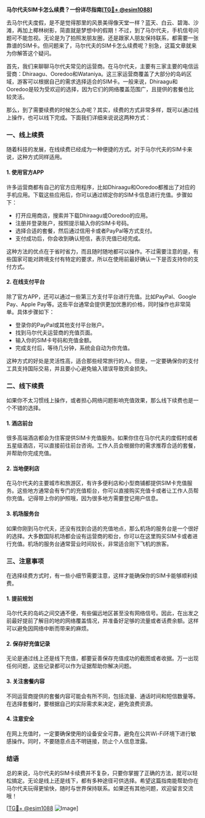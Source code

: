 **马尔代夫SIM卡怎么续费？一份详尽指南[[TG💪+ @esim1088](https://t.me/s/esim1088)]**

去马尔代夫度假，是不是觉得那里的风景美得像天堂一样？蓝天、白云、碧海、沙滩，再加上椰林树影，简直就是梦想中的假期！不过，到了马尔代夫，手机信号问题可不能忽视。无论是为了拍照发朋友圈，还是跟家人朋友保持联系，都需要一张靠谱的SIM卡。但问题来了，马尔代夫的SIM卡怎么续费呢？别急，这篇文章就来为你解答这个疑问。

首先，我们来聊聊马尔代夫常见的运营商。在马尔代夫，主要有三家主要的电信运营商：Dhiraagu、Ooredoo和Wataniya。这三家运营商覆盖了大部分的岛屿区域，游客可以根据自己的需求选择适合的SIM卡。一般来说，Dhiraagu和Ooredoo是较为受欢迎的选择，因为它们的网络覆盖范围广，且提供的套餐也比较灵活。

那么，到了需要续费的时候怎么办呢？其实，续费的方式非常多样，既可以通过线上操作，也可以线下完成。下面我们详细来说说这两种方式：

### **一、线上续费**

随着科技的发展，在线续费已经成为一种便捷的方式。对于马尔代夫的SIM卡来说，这种方式同样适用。

#### **1. 使用官方APP**

许多运营商都有自己的官方应用程序，比如Dhiraagu和Ooredoo都推出了对应的手机应用。下载这些应用后，你可以通过绑定你的SIM卡信息进行充值。步骤如下：

- 打开应用商店，搜索并下载Dhiraagu或Ooredoo的应用。
- 注册并登录账户，按照提示输入你的SIM卡号码。
- 选择合适的套餐，然后通过信用卡或者PayPal等方式支付。
- 支付成功后，你会收到确认短信，表示充值已经完成。

这种方法的优点在于省时省力，而且随时随地都可以操作。不过需要注意的是，有些国家可能对跨境支付有特定的要求，所以在使用前最好确认一下是否支持你的支付方式。

#### **2. 在线支付平台**

除了官方APP，还可以通过一些第三方支付平台进行充值。比如PayPal、Google Pay、Apple Pay等。这些平台通常会提供更加优惠的价格，同时操作也非常简单。具体步骤如下：

- 登录你的PayPal或其他支付平台账户。
- 找到马尔代夫运营商的充值页面。
- 输入你的SIM卡号码和充值金额。
- 完成支付后，等待几分钟，系统会自动为你充值。

这种方式的好处是灵活性高，适合那些经常旅行的人。但是，一定要确保你的支付工具支持国际交易，并且要小心避免输入错误导致资金损失。

### **二、线下续费**

如果你不太习惯线上操作，或者担心网络问题影响充值效果，那么线下续费也是一个不错的选择。

#### **1. 酒店前台**

很多高端酒店都会为住客提供SIM卡充值服务。如果你住在马尔代夫的度假村或者五星级酒店，可以直接前往前台咨询。工作人员会根据你的需求推荐合适的套餐，并帮助你完成充值。

#### **2. 当地便利店**

在马尔代夫的主要城市和旅游区，有许多便利店和小型商铺都提供SIM卡充值服务。这些地方通常会有专门的充值柜台，你可以直接购买充值卡或者让工作人员帮你充值。记得带上你的护照哦，因为很多地方需要登记用户信息。

#### **3. 机场服务台**

如果你刚到马尔代夫，还没有找到合适的充值地点，那么机场的服务台是一个很好的选择。大多数国际机场都会设有运营商的柜台，你可以在这里购买SIM卡或者进行充值。机场的服务台通常营业时间较长，非常适合刚下飞机的旅客。

### **三、注意事项**

在选择续费方式时，有一些小细节需要注意，这样才能确保你的SIM卡能够顺利续费。

#### **1. 提前规划**

马尔代夫的岛屿之间交通不便，有些偏远地区甚至没有网络信号。因此，在出发之前最好提前了解目的地的网络覆盖情况，并准备好足够的流量或者话费余额。这样可以避免因网络中断而带来的麻烦。

#### **2. 保存好充值记录**

无论是通过线上还是线下充值，都要妥善保存充值成功的截图或者收据。万一出现任何问题，这些记录都可以作为证据帮助你解决问题。

#### **3. 关注套餐内容**

不同运营商提供的套餐内容可能会有所不同，包括流量、通话时间和短信数量等。在选择套餐时，要根据自己的实际需求来决定，避免浪费资源。

#### **4. 注意安全**

在网上充值时，一定要确保使用的设备安全可靠，避免在公共Wi-Fi环境下进行敏感操作。同时，不要随意点击不明链接，防止个人信息泄露。

### **结语**

总的来说，马尔代夫的SIM卡续费并不复杂，只要你掌握了正确的方法，就可以轻松搞定。无论是线上还是线下，都有多种途径可供选择。希望这篇指南能帮助你在马尔代夫玩得更愉快，随时与世界保持联系。如果还有其他问题，欢迎留言交流哦！

[[TG💪+ @esim1088](https://t.me/s/esim1088) ![Image](https://i.postimg.cc/4NQfJmqS/Snipaste-2025-05-13-00-14-12.png)]